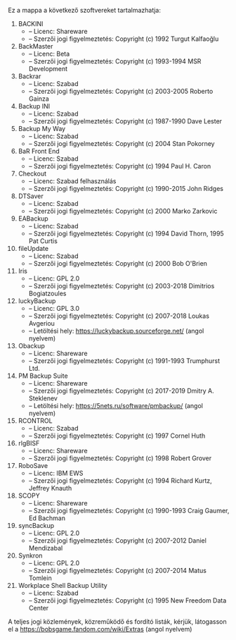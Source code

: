 ﻿Ez a mappa a következő szoftvereket tartalmazhatja:

1. BACKINI
   - – Licenc: Shareware
   - – Szerzői jogi figyelmeztetés: Copyright (c) 1992 Turgut Kalfaoğlu
2. BackMaster
   - – Licenc: Beta
   - – Szerzői jogi figyelmeztetés: Copyright (c) 1993-1994 MSR Development
3. Backrar
   - – Licenc: Szabad
   - – Szerzői jogi figyelmeztetés: Copyright (c) 2003-2005 Roberto Gainza
4. Backup INI
   - – Licenc: Szabad
   - – Szerzői jogi figyelmeztetés: Copyright (c) 1987-1990 Dave Lester
5. Backup My Way
   - – Licenc: Szabad
   - – Szerzői jogi figyelmeztetés: Copyright (c) 2004 Stan Pokorney
6. BaR Front End
   - – Licenc: Szabad
   - – Szerzői jogi figyelmeztetés: Copyright (c) 1994 Paul H. Caron
7. Checkout
   - – Licenc: Szabad felhasználás
   - – Szerzői jogi figyelmeztetés: Copyright (c) 1990-2015 John Ridges
8. DTSaver
   - – Licenc: Szabad
   - – Szerzői jogi figyelmeztetés: Copyright (c) 2000 Marko Zarkovic
9. EABackup
   - – Licenc: Szabad
   - – Szerzői jogi figyelmeztetés: Copyright (c) 1994 David Thorn, 1995 Pat Curtis
10. fileUpdate
    - – Licenc: Szabad
    - – Szerzői jogi figyelmeztetés: Copyright (c) 2000 Bob O'Brien
11. Iris
    - – Licenc: GPL 2.0
    - – Szerzői jogi figyelmeztetés: Copyright (c) 2003-2018 Dimitrios Bogiatzoules
12. luckyBackup
    - – Licenc: GPL 3.0
    - – Szerzői jogi figyelmeztetés: Copyright (c) 2007-2018 Loukas Avgeriou
    - – Letöltési hely: https://luckybackup.sourceforge.net/ (angol nyelvem)
13. Obackup
    - – Licenc: Shareware
    - – Szerzői jogi figyelmeztetés: Copyright (c) 1991-1993 Trumphurst Ltd.
14. PM Backup Suite
    - – Licenc: Shareware
    - – Szerzői jogi figyelmeztetés: Copyright (c) 2017-2019 Dmitry A. Steklenev
    - – Letöltési hely: https://5nets.ru/software/pmbackup/ (angol nyelvem)
15. RCONTROL
    - – Licenc: Szabad
    - – Szerzői jogi figyelmeztetés: Copyright (c) 1997 Cornel Huth
16. rlgBISF
    - – Licenc: Shareware
    - – Szerzői jogi figyelmeztetés: Copyright (c) 1998 Robert Grover
17. RoboSave
    - – Licenc: IBM EWS
    - – Szerzői jogi figyelmeztetés: Copyright (c) 1994 Richard Kurtz, Jeffrey Knauth
18. SCOPY
    - – Licenc: Shareware
    - – Szerzői jogi figyelmeztetés: Copyright (c) 1990-1993 Craig Gaumer, Ed Bachman
19. syncBackup
    - – Licenc: GPL 2.0
    - – Szerzői jogi figyelmeztetés: Copyright (c) 2007-2012 Daniel Mendizabal
20. Synkron
    - – Licenc: GPL 2.0
    - – Szerzői jogi figyelmeztetés: Copyright (c) 2007-2014 Matus Tomlein
21. Workplace Shell Backup Utility
    - – Licenc: Szabad
    - – Szerzői jogi figyelmeztetés: Copyright (c) 1995 New Freedom Data Center

A teljes jogi közlemények, közreműködő és fordító listák, kérjük, látogasson el a https://bobsgame.fandom.com/wiki/Extras (angol nyelvem)
